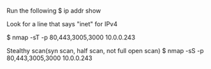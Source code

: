 
Run the following
$ ip addr show

Look for a line that says "inet" for IPv4

$ nmap -sT -p 80,443,3005,3000 10.0.0.243

Stealthy scan(syn scan, half scan, not full open scan)
$ nmap -sS -p 80,443,3005,3000 10.0.0.243